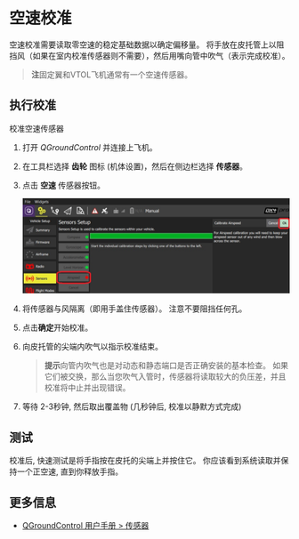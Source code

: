 # 空速校准

空速校准需要读取零空速的稳定基础数据以确定偏移量。 将手放在皮托管上以阻挡风（如果在室内校准传感器则不需要），然后用嘴向管中吹气（表示完成校准）。

> **注**固定翼和VTOL飞机通常有一个空速传感器。

## 执行校准

校准空速传感器

1. 打开 *QGroundControl* 并连接上飞机。
2. 在工具栏选择 **齿轮** 图标 (机体设置)，然后在侧边栏选择 **传感器**。
3. 点击 **空速** 传感器按钮。
    
    ![空速校准](../../images/qgc/setup/sensor_airspeed.jpg)

4. 将传感器与风隔离（即用手盖住传感器）。 注意不要阻挡任何孔。

5. 点击**确定**开始校准。
6. 向皮托管的尖端内吹气以指示校准结束。
    
    > **提示**向管内吹气也是对动态和静态端口是否正确安装的基本检查。 如果它们被交换，那么当您吹气入管时，传感器将读取较大的负压差，并且校准将中止并出现错误。

7. 等待 2-3秒钟, 然后取出覆盖物 (几秒钟后, 校准以静默方式完成)

## 测试

校准后, 快速测试是将手指按在皮托的尖端上并按住它。 你应该看到系统读取并保持一个正空速, 直到你释放手指。

## 更多信息

* [QGroundControl 用户手册 > 传感器](https://docs.qgroundcontrol.com/en/SetupView/sensors_px4.html#airspeed)